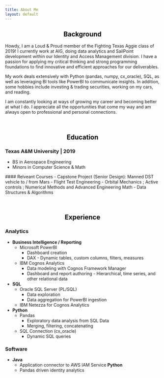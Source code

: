 ```yaml
---
title: About Me
layout: default
---
```

<center>
    <h2><a style="color: black">Background</a></h2>
</center>

Howdy, I am a Loud & Proud member of the Fighting Texas Aggie class of 2019! I currently work at AIG, doing data analytics and SailPoint development within our Identity and Access Management division. I have a passion for applying my critical thinking and strong programming foundations to find innovative and efficient approaches for our deliverables.
<p></p>
My work deals extensively with Python (pandas, numpy, cx_oracle), SQL, as well as leveraging BI tools like PowerBI to communicate insights. In addition, some hobbies include investing & trading securities, working on my cars, and reading.
<p></p>
I am constantly looking at ways of growing my career and becoming better at what I do. I appreciate all the opportunities that come my way and am always open to professional and personal connections.

<a><br></a>


<center>
    <h2><a style="color: black">Education</a></h2>
</center>

### Texas A&M University | 2019
- BS in Aerospace Engineering
- Minors in Computer Science & Math
<p></p>
#### Relveant Courses
- Capstone Project (Senior Design): Manned DST vehicle to / from Mars
- Flight Test Engineering
- Orbital Mechanics ; Active controls ; Numerical Methods and Advanced Engineering Math
- Data Structures & Algorithms

<a><br></a>


<center>
    <h2><a style="color: black">Experience</a></h2>
</center>

### Analytics
-   **Business Intelligence / Reporting**
    - Microsoft PowerBI
        * Dashboard creation
        * DAX - Dynamic tables, custom columns, filters, measures
    -   IBM Cognos Analytics
        * Data modeling with Cognos Framework Manager
        * Dashboard and report authoring - Hierarchical, time series, and other relational data
-   **SQL**
    - Oracle SQL Server (PL/SQL)
        * Data exploration
        * Data aggregation for PowerBI ingestion
    - IBM Netezza for Cognos Analytics
-   **Python**
    - Pandas
        * Exploratory data analysis from SQL Data
        * Merging, filtering, concatenating
    - SQL Connection (cx_oracle)
        * Dynamic SQL queries

### Software
-   **Java**
    - Application connector to AWS IAM Service
    **Python**
    - Pandas driven identity analytics
